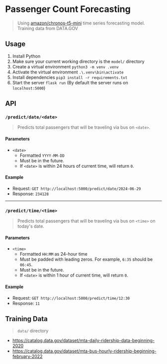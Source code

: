# Passenger Count Forecasting

> Using [amazon/chronos-t5-mini](https://huggingface.co/amazon/chronos-t5-mini) time series forecasting model.  
> Training data from DATA.GOV

## Usage

1. Install Python
2. Make sure your current working directory is the `model/` directory
3. Create a virtual environment
  `python3 -m venv .venv`
4. Activate the virtual environment
  `.\.venv\bin\activate`
5. Install dependencies
   `pip3 install -r requirements.txt`
6. Start the server
   `flask run`
    (By default the server runs on `localhost:5000`)

## API

### `/predict/date/<date>`

> Predicts total passengers that will be traveling via bus on `<date>`.

#### Parameters

- `<date>`
  - Formatted `YYYY-MM-DD`
  - Must be in the future.
  - If `<date>` is within 24 hours of current time, will return `0`.

#### Example

- Request: `GET http://localhost:5000/predict/date/2024-06-29`
- Response: `234128`

<hr>

### `/predict/time/<time>`

> Predicts total passengers that will be traveling via bus on `<time>` on today's date.

#### Parameters

- `<time>`
  - Formatted `HH:MM` as 24-hour time
  - Must be padded with leading zeros. For example, `6:35` should be `06:45`.
  - Must be in the future.
  - If `<date>` is within 1 hour of current time, will return `0`.

#### Example

- Request: `GET http://localhost:5000/predict/time/12:30`
- Response: `11`

## Training Data

> `data/` directory

- https://catalog.data.gov/dataset/mta-daily-ridership-data-beginning-2020
- https://catalog.data.gov/dataset/mta-bus-hourly-ridership-beginning-february-2022

